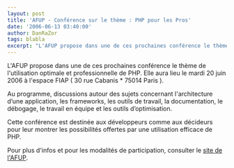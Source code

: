 ```yaml
---
layout: post
title: 'AFUP - Conférence sur le thème : PHP pour les Pros'
date: '2006-06-13 03:40:00'
author: DanRaZor
tags: blabla
excerpt: "L'AFUP propose dans une de ces prochaines conférence le thème de l'utilisation optimale et professionnelle de PHP.     \nElle aura lieu le mardi 20 juin 2006 à l'espace FIAP ( 30 rue Cabanis * 75014 Paris ).  \n  \nAu programme, discussions autour des sujets concernant l'architecture d’une application, les frameworks, les outils de travail, la      …"
---
```


L'AFUP propose dans une de ces prochaines conférence le thème de l'utilisation optimale et professionnelle de PHP.
Elle aura lieu le mardi 20 juin 2006 à l'espace FIAP ( 30 rue Cabanis * 75014 Paris ).

Au programme, discussions autour des sujets concernant l'architecture d’une application, les frameworks, les outils de travail, la documentation, le débogage, le travail en équipe et les outils d’optimisation.

Cette conférence est destinée aux développeurs comme aux décideurs pour leur montrer les possibilités offertes par une utilisation efficace de PHP.

Pour plus d'infos et pour les modalités de participation, consulter le [site de l'AFUP](http://www.afup.org/article.php3?id_article=307).

